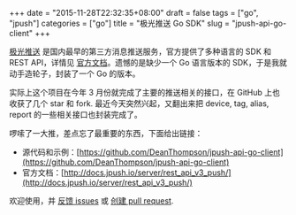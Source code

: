 +++
date = "2015-11-28T22:32:35+08:00"
draft = false
tags = ["go", "jpush"]
categories = ["go"]
title = "极光推送 Go SDK"
slug = "jpush-api-go-client"
+++

[极光推送](https://www.jpush.cn/) 是国内最早的第三方消息推送服务，官方提供了多种语言的 SDK 和 REST API，详情见 [官方文档](http://docs.jpush.io/server/server_overview/)。遗憾的是缺少一个 Go 语言版本的 SDK，于是我就动手造轮子，封装了一个 Go 的版本。

实际上这个项目在今年 3 月份就完成了主要的推送相关的接口，在 GitHub 上也收获了几个 star 和 fork. 最近今天突然兴起，又翻出来把 device, tag, alias, report 的一些相关接口也封装完成了。

啰嗦了一大推，差点忘了最重要的东西，下面给出链接：

- 源代码和示例：[https://github.com/DeanThompson/jpush-api-go-client](https://github.com/DeanThompson/jpush-api-go-client)
- 官方文档：[http://docs.jpush.io/server/rest_api_v3_push/](http://docs.jpush.io/server/rest_api_v3_push/)

欢迎使用，并 [反馈 issues](https://github.com/DeanThompson/jpush-api-go-client/issues) 或 [创建 pull request](https://github.com/DeanThompson/jpush-api-go-client/pulls).

<!--more-->